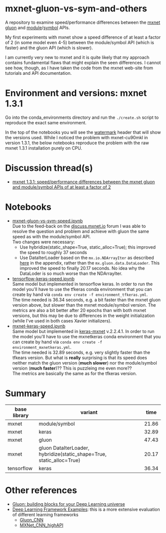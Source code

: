
# mxnet-gluon-vs-sym-and-others

A repository to examine speed/performance differences between the [mxnet](https://mxnet.apache.org/) [gluon](https://mxnet.incubator.apache.org/versions/master/tutorials/gluon/gluon.html) and [module](https://mxnet.incubator.apache.org/api/python/module/module.html)/[symbol](https://mxnet.incubator.apache.org/api/python/symbol/symbol.html) APIs.

My first experiments with mxnet show a speed difference of at least a factor of 2 (in some model even 4-5) between the module/symbol API (which is faster) and the gluon API (which is slower).

I am currently very new to mxnet and it is quite likely that my approach contains fundamental flaws that might explain the seen differences. I cannot see how, though, as I have taken the code from the mxnet web-site from tutorials and API documentation.

# Environment and versions: mxnet 1.3.1

Go into the conda_environments directory and run the `./create.sh` script to reproduce the exact same environment.

In the top of the notebooks you will see the [watermark](https://pypi.org/project/watermark/) header that will show the versions used. While I noticed the problem with mxnet-cu90mkl in version 1.3.1, the below notebooks reproduce the problem with the raw mxnet 1.3.1 installation purely on CPU.

# Discussion thread(s)

* [mxnet 1.3.1: speed/performance differences between the mxnet gluon and module/symbol APIs of at least a factor of 2 ](https://discuss.mxnet.io/t/mxnet-1-3-1-speed-performance-differences-between-the-mxnet-gluon-and-module-symbol-apis-of-at-least-a-factor-of-2/3314)

# Notebooks

* [mxnet-gluon-vs-sym-speed.ipynb](https://nbviewer.jupyter.org/github/cs224/mxnet-gluon-vs-sym-and-others/blob/master/mxnet-gluon-vs-sym-speed.ipynb?flush_cache=true)<br>
  Due to the feed-back on the [discuss.mxnet.io](https://discuss.mxnet.io/t/mxnet-1-3-1-speed-performance-differences-between-the-mxnet-gluon-and-module-symbol-apis-of-at-least-a-factor-of-2/3314/3) forum I was able to resolve the question and problem and achieve with gluon the same speed as with the module/symbol API.<br>
  Two changes were necessary:
  * Use hybridize(static_shape=True, static_alloc=True); this improved the speed to roughly 37 seconds
  * Use DataIterLoader based on the `mx.io.NDArrayIter` as described [here](https://mxnet.incubator.apache.org/versions/master/tutorials/gluon/datasets.html) in the appendix, rather than the `mx.gluon.data.DataLoader`. This improved the speed to finally 20.17 seconds. No idea why the DataLoder is so much worse than the NDArrayIter.
* [tensorflow-keras-speed.ipynb](https://nbviewer.jupyter.org/github/cs224/mxnet-gluon-vs-sym-and-others/blob/master/tensorflow-keras-speed.ipynb?flush_cache=true)<br>
  Same model but implemented in tensorflow keras. In order to run the model you'll have to use the tfkeras conda environment that you can create by hand via `conda env create -f environment_tfkeras.yml`.<br>
  The time needed is 36.34 seconds, e.g. a bit faster than the mxnet gluon version above, but slower than the mxnet module/symbol version. The metrics are also a bit better after 20 epochs than with both mxnet versions, but this may be due to differences in the weight initialization (while I've used in both cases Xavier initializers).
* [mxnet-keras-speed.ipynb](https://nbviewer.jupyter.org/github/cs224/mxnet-gluon-vs-sym-and-others/blob/master/mxnet-keras-speed.ipynb?flush_cache=true)<br>
  Same model but implemented in [keras-mxnet](https://github.com/awslabs/keras-apache-mxnet) v.2.2.4.1. In order to run the model you'll have to use the mxnetkeras conda environment that you can create by hand via `conda env create -f environment_mxnetkeras.yml`.<br>
  The time needed is 32.89 seconds, e.g. very slightly faster than the tfkears version. But what is **really** surprising is that its speed does neither match the gluon version (**much slower**) nor the module/symbol version (**much faster**)?? This is puzzleing me even more??<br>
  The metrics are basically the same as for the tfkeras version.

# Summary

  | base library | variant       | time  |
  |--------------|---------------|-------|
  | mxnet        | module/symbol                                                         | 21.86 |
  | mxnet        | keras                                                                 | 32.89 |
  | mxnet        | gluon                                                                 | 47.43 |
  | mxnet        | gluon DataIterLoader, hybridize(static_shape=True, static_alloc=True) | 20.17 |
  | tensorflow   | keras                                                                 | 36.34 |

# Other references

* [Gluon: building blocks for your Deep Learning universe](https://medium.com/@julsimon/gluon-building-blocks-for-your-deep-learning-universe-4bce4e56ef55)
* [Deep Learning Framework Examples](https://github.com/ilkarman/DeepLearningFrameworks): this is a more extensive evaluation of different learning frameworks
  * [Gluon_CNN](https://github.com/ilkarman/DeepLearningFrameworks/blob/master/notebooks/Gluon_CNN.ipynb)
  * [MXNet_CNN_highAPI](https://github.com/ilkarman/DeepLearningFrameworks/blob/master/notebooks/MXNet_CNN_highAPI.ipynb)
